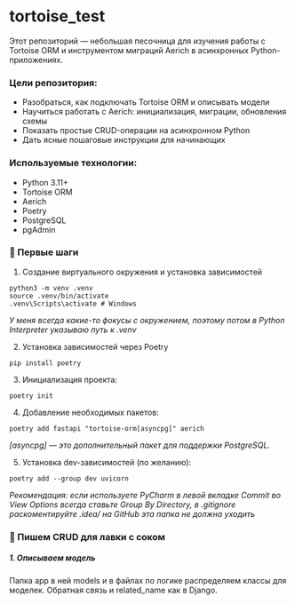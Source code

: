 # tortoise_test
Этот репозиторий — небольшая песочница для изучения работы с Tortoise ORM и инструментом миграций Aerich в асинхронных Python-приложениях.

### Цели репозитория:
- Разобраться, как подключать Tortoise ORM и описывать модели
- Научиться работать с Aerich: инициализация, миграции, обновления схемы
- Показать простые CRUD-операции на асинхронном Python
- Дать ясные пошаговые инструкции для начинающих

### Используемые технологии:
- Python 3.11+
- Tortoise ORM
- Aerich
- Poetry
- PostgreSQL
- pgAdmin

### 🚀 Первые шаги

1. Создание виртуального окружения и установка зависимостей
```
python3 -m venv .venv
source .venv/bin/activate  
.venv\Scripts\activate # Windows
```

*У меня всегда какие-то фокусы с окружением, поэтому потом в Python Interpreter указываю путь к .venv*

2. Установка зависимостей через Poetry
```
pip install poetry
```
3. Инициализация проекта:
```
poetry init
```
4. Добавление необходимых пакетов:
```
poetry add fastapi "tortoise-orm[asyncpg]" aerich
```
*[asyncpg] — это дополнительный пакет для поддержки PostgreSQL.*

5. Установка dev-зависимостей (по желанию):
```
poetry add --group dev uvicorn
```

*Рекомендация: 
если используете PyCharm в левой вкладке Commit 
во View Options всегда ставьте Group By Directory,
в .gitignore раскоментируйте .idea/ на GitHub 
эта папка не должна уходить*


### 🧃 Пишем CRUD для лавки с соком

##### 1. Описываем модель

Папка app в ней models и в файлах по логике распределяем классы для моделек.
Обратная связь и related_name как в Django.

